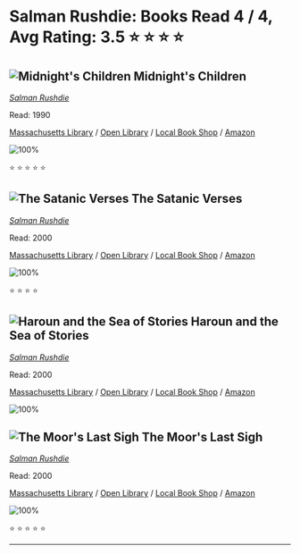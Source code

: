 # Salman Rushdie:  Books Read 4 / 4, Avg Rating: 3.5 :star: :star: :star: :star:

## ![Midnight's Children](https://covers.openlibrary.org/b/id/8346713-M.jpg) Midnight's Children
*[Salman Rushdie](../authors/SalmanRushdie)*

Read: 1990

[Massachusetts Library](https://library.minlib.net/search/i=9782253050407) / [Open Library](https://openlibrary.org/isbn/9782253050407) / [Local Book Shop](https://bookshop.org/book/9782253050407) / [Amazon](https://amazon.com/dp/2259186688)

![100%](https://geps.dev/progress/100) 

:star: :star: :star: :star: :star:

## ![The Satanic Verses](https://covers.openlibrary.org/b/id/8312209-M.jpg) The Satanic Verses
*[Salman Rushdie](../authors/SalmanRushdie)*

Read: 2000

[Massachusetts Library](https://library.minlib.net/search/i=9789020423631) / [Open Library](https://openlibrary.org/isbn/9789020423631) / [Local Book Shop](https://bookshop.org/book/9789020423631) / [Amazon](https://amazon.com/dp/1664496874)

![100%](https://geps.dev/progress/100) 

:star: :star: :star: :star:

## ![Haroun and the Sea of Stories](https://covers.openlibrary.org/b/id/10236612-M.jpg) Haroun and the Sea of Stories
*[Salman Rushdie](../authors/SalmanRushdie)*

Read: 2000

[Massachusetts Library](https://library.minlib.net/search/i=9788702044638) / [Open Library](https://openlibrary.org/isbn/9788702044638) / [Local Book Shop](https://bookshop.org/book/9788702044638) / [Amazon](https://amazon.com/dp/0140142231)

![100%](https://geps.dev/progress/100) 



## ![The Moor's Last Sigh](https://covers.openlibrary.org/b/id/8304194-M.jpg) The Moor's Last Sigh
*[Salman Rushdie](../authors/SalmanRushdie)*

Read: 2000

[Massachusetts Library](https://library.minlib.net/search/i=9780745179933) / [Open Library](https://openlibrary.org/isbn/9780745179933) / [Local Book Shop](https://bookshop.org/book/9780745179933) / [Amazon](https://amazon.com/dp/009959241X)

![100%](https://geps.dev/progress/100) 

:star: :star: :star: :star: :star:

---
